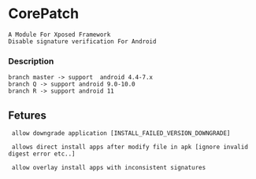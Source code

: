 # CorePatch 

```
A Module For Xposed Framework
Disable signature verification For Android
 ```
   
### Description
```
branch master -> support  android 4.4-7.x  
branch Q -> support android 9.0-10.0 
branch R -> support android 11
```

## Fetures
```
 allow downgrade application [INSTALL_FAILED_VERSION_DOWNGRADE]

 allows direct install apps after modify file in apk [ignore invalid digest error etc..]

 allow overlay install apps with inconsistent signatures
```

